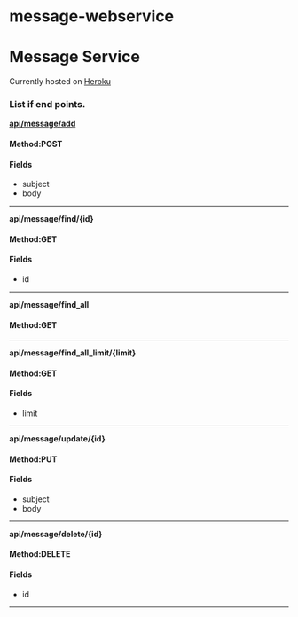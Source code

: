 # message-webservice
<h1>Message Service</h1>
Currently hosted on <a href="https://tantalum.herokuapp.com/">Heroku</a>
<p>
<h3>List if end points.</h3>
<p><strong><a href="#">api/message/add</a></strong></p>
<h4>Method:POST</h4>
<p>
<h4>Fields</h4>
<ul>
<li>subject</li>
<li>body</li>
</ul>
</p>

<hr>
<p><strong>api/message/find/{id}</strong></p>
<h4>Method:GET</h4>
<p>
<h4>Fields</h4>
<ul>
<li>id</li>
</ul>
</p>
<hr>

<p><strong>api/message/find_all</strong></p>
<h4>Method:GET</h4>
<p>
</p>
<hr>

<p><strong>api/message/find_all_limit/{limit}</strong></p>
<h4>Method:GET</h4>
<p>
<h4>Fields</h4>
<ul>
<li>limit</li>
</ul>
</p>
<hr>

<p><strong>api/message/update/{id}</strong></p>
<h4>Method:PUT</h4>
<p>
<h4>Fields</h4>
<ul>
<li>subject</li>
<li>body</li>
</ul>
</p>
<hr>

<p><strong>api/message/delete/{id}</strong></p>
<h4>Method:DELETE</h4>
<p>
<h4>Fields</h4>
<ul>
<li>id</li>
</ul>
</p>
<hr>


